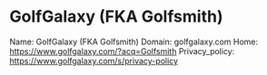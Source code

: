 
# GolfGalaxy (FKA Golfsmith)

Name: GolfGalaxy (FKA Golfsmith)
Domain: golfgalaxy.com
Home: https://www.golfgalaxy.com/?acq=Golfsmith
Privacy_policy: https://www.golfgalaxy.com/s/privacy-policy
